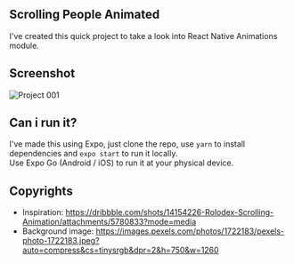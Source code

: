 ## Scrolling People Animated

I've created this quick project to take a look into React Native Animations module.

## Screenshot

![Project 001](https://github.com/lucianodiisouza/scrolling-people-animated/tree/main/screenshots/screenshot.gif)

## Can i run it?

I've made this using Expo, just clone the repo, use `yarn` to install dependencies and `expo start` to run it locally.
<br />Use Expo Go (Android / iOS) to run it at your physical device.

## Copyrights

- Inspiration: https://dribbble.com/shots/14154226-Rolodex-Scrolling-Animation/attachments/5780833?mode=media
- Background image: https://images.pexels.com/photos/1722183/pexels-photo-1722183.jpeg?auto=compress&cs=tinysrgb&dpr=2&h=750&w=1260
